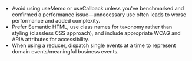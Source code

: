 - Avoid using useMemo or useCallback unless you've benchmarked and confirmed a performance issue—unnecessary use often leads to worse performance and added complexity.
- Prefer Semantic HTML, use class names for taxonomy rather than styling (classless CSS approach), and include appropriate WCAG and ARIA attributes for accessibility.
- When using a reducer, dispatch single events at a time to represent domain events/meaningful business events.
